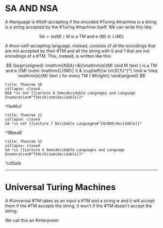 # SA AND NSA

A #language is #Self-accepting if the encoded #Turing #machine is a string is a string accepted by the #Turing #machine itself. We can write this like:

$$
\mathrm{SA}=\{\mathrm{e}(M) \mid M \text { is a TM and e }(M) \in \mathrm{L}(M)\}
$$

A #non-self-accepting language, instead, consists of all the encodings that are not accepted by their #TM and all the string with 0 and 1 that are not encodings of a #TM.
This, instead, is written like this:

$$
\begin{aligned}
\mathrm{NSA}=&\{\mathrm{e}(M) \mid M \text { is a TM and e }(M) \notin \mathrm{L}(M)\} \\
& \cup\left\{w \in\{0,1\}^{*} \mid w \neq \mathrm{e}(M) \text { for every TM } M\right\}
\end{aligned}
$$

```ad-abstract
title: Theorem 10
collapse: closed
NSA *is not [[Lecture 6 Semidecidable Languages and Language Enumeration#^f34ccb|semidecidable]]*
```

^0e46cf

```ad-abstract
title: Theorem 11
collapse: closed
SA *is not [[Lecture 7 Decidable Languages#^24c0d8|decidable]]*
```

^18bea8

```ad-abstract
title: Theorem 12
collapse: closed
SA *is [[Lecture 6 Semidecidable Languages and Language Enumeration#^f34ccb|semidecidable]]*
```

^cd5a1e

---

# Universal Turing Machines

A #Universal #TM takes as an input a #TM and a string $\mathrm{w}$ and it will accept them if the #TM accepts the string, it won't if the #TM doesn't accept the string.

We call this an #interpreter